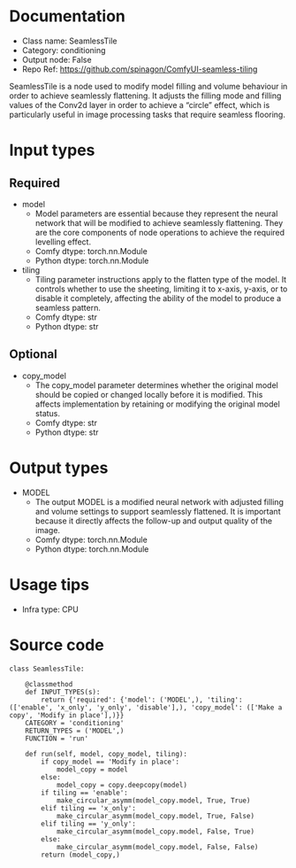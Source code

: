 # Documentation
- Class name: SeamlessTile
- Category: conditioning
- Output node: False
- Repo Ref: https://github.com/spinagon/ComfyUI-seamless-tiling

SeamlessTile is a node used to modify model filling and volume behaviour in order to achieve seamlessly flattening. It adjusts the filling mode and filling values of the Conv2d layer in order to achieve a “circle” effect, which is particularly useful in image processing tasks that require seamless flooring.

# Input types
## Required
- model
    - Model parameters are essential because they represent the neural network that will be modified to achieve seamlessly flattening. They are the core components of node operations to achieve the required levelling effect.
    - Comfy dtype: torch.nn.Module
    - Python dtype: torch.nn.Module
- tiling
    - Tiling parameter instructions apply to the flatten type of the model. It controls whether to use the sheeting, limiting it to x-axis, y-axis, or to disable it completely, affecting the ability of the model to produce a seamless pattern.
    - Comfy dtype: str
    - Python dtype: str
## Optional
- copy_model
    - The copy_model parameter determines whether the original model should be copied or changed locally before it is modified. This affects implementation by retaining or modifying the original model status.
    - Comfy dtype: str
    - Python dtype: str

# Output types
- MODEL
    - The output MODEL is a modified neural network with adjusted filling and volume settings to support seamlessly flattened. It is important because it directly affects the follow-up and output quality of the image.
    - Comfy dtype: torch.nn.Module
    - Python dtype: torch.nn.Module

# Usage tips
- Infra type: CPU

# Source code
```
class SeamlessTile:

    @classmethod
    def INPUT_TYPES(s):
        return {'required': {'model': ('MODEL',), 'tiling': (['enable', 'x_only', 'y_only', 'disable'],), 'copy_model': (['Make a copy', 'Modify in place'],)}}
    CATEGORY = 'conditioning'
    RETURN_TYPES = ('MODEL',)
    FUNCTION = 'run'

    def run(self, model, copy_model, tiling):
        if copy_model == 'Modify in place':
            model_copy = model
        else:
            model_copy = copy.deepcopy(model)
        if tiling == 'enable':
            make_circular_asymm(model_copy.model, True, True)
        elif tiling == 'x_only':
            make_circular_asymm(model_copy.model, True, False)
        elif tiling == 'y_only':
            make_circular_asymm(model_copy.model, False, True)
        else:
            make_circular_asymm(model_copy.model, False, False)
        return (model_copy,)
```
